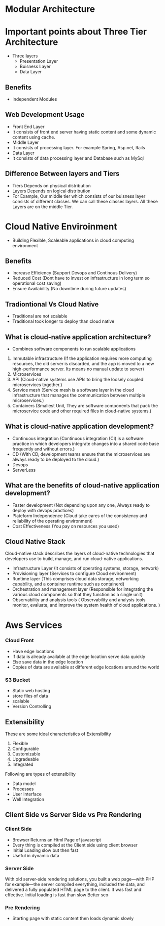 # Modular Architecture 
# Important points about Three Tier Architecture
 - Three layers 
   - Presentation Layer
   - Buisness Layer
   - Data Layer

## Benefits
  - Independent Modules

## Web Development Usage
 - Front End Layer
  - It consists of front end server having static content and some dynamic content using cache. 
 - Middle Layer
  - It consists of processing layer. For example Spring, Asp.net, Rails
 - Data Layer 
  - It consists of data processing layer and Database such as MySql
  
## Difference Between layers and Tiers
- Tiers Depends on physical distribution
- Layers Depends on logical distribution
 - For Example, Our middle tier which consists of our buisness layer consists of different classes. We can call these classes layers. All these Layers are on the middle Tier.


# Cloud Native Enviroinment

- Building Flexible, Scaleable applications in cloud computing environment

## Benefits 

- Increase Efficiency (Support Devops and Continous Delivery)
- Reduced Cost (Dont have to invest on infrastructure in long term so operational cost saving)
- Ensure Availability (No downtime during future updates)

## Tradiontional Vs Cloud Native
- Traditional are not scalable 
- Traditional took longer to deploy than cloud native

## What is cloud-native application architecture?

- Combines software components to run scalable applications
 1. Immutable infrastructure (If the application requires more computing resources, the old server is discarded, and the app is moved to a new high-performance server. Its means no manual update to server)
 2. Microservices
 3. API (Cloud-native systems use APIs to bring the loosely coupled microservices together.)
 4. Service mesh (Service mesh is a software layer in the cloud infrastructure that manages the communication between multiple microservices.)
 5. Containers (Smallest Unit, They are software components that pack the microservice code and other required files in cloud-native systems.)

## What is cloud-native application development?
- Continuous integration (Continuous integration (CI) is a software practice in which developers integrate changes into a shared code base frequently and without errors.)
- CD (With CD, development teams ensure that the microservices are always ready to be deployed to the cloud.)
- Devops 
- ServerLess

## What are the benefits of cloud-native application development? 

- Faster development (Not depending upon any one, Always ready to deploy with devops practices)
- Plateform Independence (Cloud take cares of the consistency and reliability of the operating environment)
- Cost Effectiveness (You pay on resources you used)

## Cloud Native Stack  
Cloud-native stack describes the layers of cloud-native technologies that developers use to build, manage, and run cloud-native applications.
- Infrastructure Layer (It consists of operating systems, storage, network)
- Provisioning layer (Services to configure Cloud environment)
- Runtime layer (This comprises cloud data storage, networking capability, and a container runtime such as containerd)
- Orchestration and management layer (Responsible for integrating the various cloud components so that they function as a single unit)
- Observability and analysis tools ( Observability and analysis tools monitor, evaluate, and improve the system health of cloud applications. )

# Aws Services
### Cloud Front 
- Have edge locations
- If data is already available at the edge location serve data quickly 
- Else save data in the edge location 
- Copies of data are available at different edge locations around the world

### S3 Bucket 
- Static web hosting 
- store files of data 
- scalable 
- Version Controlling 

## Extensibility 
These are some ideal characteristics of Extensibility 
1. Flexible
2. Configurable 
3. Customizable 
4. Upgradeable 
5. Integrated

Following are types of extensibility 
- Data model 
- Processes
- User Interface
- Well Integration 

## Client Side vs Server Side vs Pre Rendering 

### Client Side 
- Browser Returns an Html Page of javascript
- Every thing is compiled at the Client side using client browser
- Initial Loading slow but then fast 
- Useful in dynamic data
### Server Side
With old server-side rendering solutions, you built a web page—with PHP for example—the server compiled everything, included the data, and delivered a fully populated HTML page to the client. It was fast and effective.
Initial loading is fast than slow
Better seo 
### Pre Rendering 
- Starting page with static content then loads dynamic slowly
